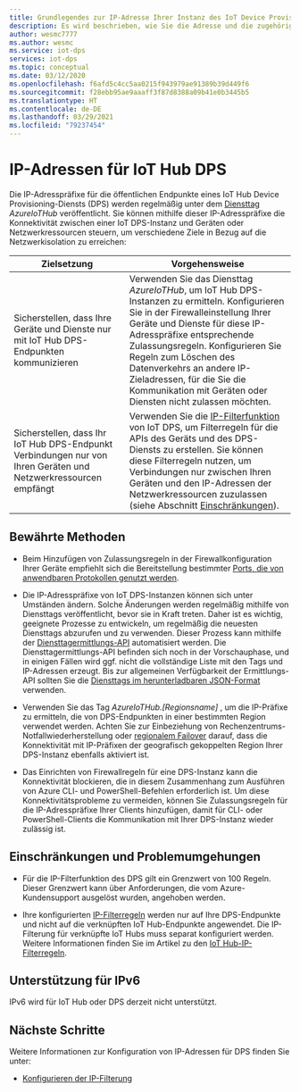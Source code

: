 ```yaml
---
title: Grundlegendes zur IP-Adresse Ihrer Instanz des IoT Device Provisioning-Diensts (DPS) | Microsoft-Dokumentation
description: Es wird beschrieben, wie Sie die Adresse und die zugehörigen Eigenschaften Ihres IoT Device Provisioning-Diensts (DPS) abfragen. Die IP-Adresse Ihrer DPS-Instanz kann für verschiedene Szenarien, z. B. Notfallwiederherstellung oder regionales Failover, variieren.
author: wesmc7777
ms.author: wesmc
ms.service: iot-dps
services: iot-dps
ms.topic: conceptual
ms.date: 03/12/2020
ms.openlocfilehash: f6afd5c4cc5aa0215f943979ae91389b39d449f6
ms.sourcegitcommit: f28ebb95ae9aaaff3f87d8388a09b41e0b3445b5
ms.translationtype: HT
ms.contentlocale: de-DE
ms.lasthandoff: 03/29/2021
ms.locfileid: "79237454"
---
```

# <a name="iot-hub-dps-ip-addresses"></a>IP-Adressen für IoT Hub DPS

Die IP-Adresspräfixe für die öffentlichen Endpunkte eines IoT Hub Device Provisioning-Diensts (DPS) werden regelmäßig unter dem [Diensttag](../virtual-network/service-tags-overview.md) _AzureIoTHub_ veröffentlicht. Sie können mithilfe dieser IP-Adresspräfixe die Konnektivität zwischen einer IoT DPS-Instanz und Geräten oder Netzwerkressourcen steuern, um verschiedene Ziele in Bezug auf die Netzwerkisolation zu erreichen:

| Zielsetzung | Vorgehensweise |
|------|----------|
| Sicherstellen, dass Ihre Geräte und Dienste nur mit IoT Hub DPS-Endpunkten kommunizieren | Verwenden Sie das Diensttag _AzureIoTHub_, um IoT Hub DPS-Instanzen zu ermitteln. Konfigurieren Sie in der Firewalleinstellung Ihrer Geräte und Dienste für diese IP-Adresspräfixe entsprechende Zulassungsregeln. Konfigurieren Sie Regeln zum Löschen des Datenverkehrs an andere IP-Zieladressen, für die Sie die Kommunikation mit Geräten oder Diensten nicht zulassen möchten. |
| Sicherstellen, dass Ihr IoT Hub DPS-Endpunkt Verbindungen nur von Ihren Geräten und Netzwerkressourcen empfängt | Verwenden Sie die [IP-Filterfunktion](iot-dps-ip-filtering.md) von IoT DPS, um Filterregeln für die APIs des Geräts und des DPS-Diensts zu erstellen. Sie können diese Filterregeln nutzen, um Verbindungen nur zwischen Ihren Geräten und den IP-Adressen der Netzwerkressourcen zuzulassen (siehe Abschnitt [Einschränkungen](#limitations-and-workarounds)). | 




## <a name="best-practices"></a>Bewährte Methoden

* Beim Hinzufügen von Zulassungsregeln in der Firewallkonfiguration Ihrer Geräte empfiehlt sich die Bereitstellung bestimmter [Ports, die von anwendbaren Protokollen genutzt werden](../iot-hub/iot-hub-devguide-protocols.md#port-numbers).

* Die IP-Adresspräfixe von IoT DPS-Instanzen können sich unter Umständen ändern. Solche Änderungen werden regelmäßig mithilfe von Diensttags veröffentlicht, bevor sie in Kraft treten. Daher ist es wichtig, geeignete Prozesse zu entwickeln, um regelmäßig die neuesten Diensttags abzurufen und zu verwenden. Dieser Prozess kann mithilfe der [Diensttagermittlungs-API](../virtual-network/service-tags-overview.md#service-tags-on-premises) automatisiert werden. Die Diensttagermittlungs-API befinden sich noch in der Vorschauphase, und in einigen Fällen wird ggf. nicht die vollständige Liste mit den Tags und IP-Adressen erzeugt. Bis zur allgemeinen Verfügbarkeit der Ermittlungs-API sollten Sie die [Diensttags im herunterladbaren JSON-Format](../virtual-network/service-tags-overview.md#discover-service-tags-by-using-downloadable-json-files) verwenden. 

* Verwenden Sie das Tag *AzureIoTHub.[Regionsname]* , um die IP-Präfixe zu ermitteln, die von DPS-Endpunkten in einer bestimmten Region verwendet werden. Achten Sie zur Einbeziehung von Rechenzentrums-Notfallwiederherstellung oder [regionalem Failover](../iot-hub/iot-hub-ha-dr.md) darauf, dass die Konnektivität mit IP-Präfixen der geografisch gekoppelten Region Ihrer DPS-Instanz ebenfalls aktiviert ist.

* Das Einrichten von Firewallregeln für eine DPS-Instanz kann die Konnektivität blockieren, die in diesem Zusammenhang zum Ausführen von Azure CLI- und PowerShell-Befehlen erforderlich ist. Um diese Konnektivitätsprobleme zu vermeiden, können Sie Zulassungsregeln für die IP-Adresspräfixe Ihrer Clients hinzufügen, damit für CLI- oder PowerShell-Clients die Kommunikation mit Ihrer DPS-Instanz wieder zulässig ist.  


## <a name="limitations-and-workarounds"></a>Einschränkungen und Problemumgehungen

* Für die IP-Filterfunktion des DPS gilt ein Grenzwert von 100 Regeln. Dieser Grenzwert kann über Anforderungen, die vom Azure-Kundensupport ausgelöst wurden, angehoben werden. 

* Ihre konfigurierten [IP-Filterregeln](iot-dps-ip-filtering.md) werden nur auf Ihre DPS-Endpunkte und nicht auf die verknüpften IoT Hub-Endpunkte angewendet. Die IP-Filterung für verknüpfte IoT Hubs muss separat konfiguriert werden. Weitere Informationen finden Sie im Artikel zu den [IoT Hub-IP-Filterregeln](../iot-hub/iot-hub-ip-filtering.md).

## <a name="support-for-ipv6"></a>Unterstützung für IPv6 

IPv6 wird für IoT Hub oder DPS derzeit nicht unterstützt.

## <a name="next-steps"></a>Nächste Schritte

Weitere Informationen zur Konfiguration von IP-Adressen für DPS finden Sie unter:

* [Konfigurieren der IP-Filterung](iot-dps-ip-filtering.md)
